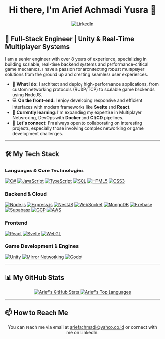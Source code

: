 <div align="center">

# Hi there, I'm Arief Achmadi Yusra 👋

<a href="https://www.linkedin.com/in/ariefachmadi"><img src="https://img.shields.io/badge/LinkedIn-0077B5?style=for-the-badge&logo=linkedin&logoColor=white" alt="LinkedIn"></a>

</div>

## 🚀 Full-Stack Engineer | Unity & Real-Time Multiplayer Systems

I am a senior engineer with over 8 years of experience, specializing in building scalable, real-time backend systems and performance-critical game mechanics. I have a passion for architecting robust multiplayer solutions from the ground up and creating seamless user experiences.

-   🔭 **What I do:** I architect and deploy high-performance applications, from custom networking protocols (RUDP/TCP) to scalable game backends using NodeJS.
-   💻 **On the front-end:** I enjoy developing responsive and efficient interfaces with modern frameworks like **Svelte** and **React**.
-   🌱 **Currently learning:** I'm expanding my expertise in Multiplayer Netwroking, DevOps with **Docker** and **CI/CD** pipelines.
-   🤝 **Let's connect:** I'm always open to collaborating on interesting projects, especially those involving complex networking or game development challenges.

---

## 🛠️ My Tech Stack

### Languages & Core Technologies
<p align="left">
  <a href="#"><img src="https://img.shields.io/badge/C%23-239120?style=for-the-badge&logo=c-sharp&logoColor=white" alt="C#"></a>
  <a href="#"><img src="https://img.shields.io/badge/JavaScript-F7DF1E?style=for-the-badge&logo=javascript&logoColor=black" alt="JavaScript"></a>
  <a href="#"><img src="https://img.shields.io/badge/TypeScript-3178C6?style=for-the-badge&logo=typescript&logoColor=white" alt="TypeScript"></a>
  <a href="#"><img src="https://img.shields.io/badge/SQL-4479A1?style=for-the-badge&logo=postgresql&logoColor=white" alt="SQL"></a>
  <a href="#"><img src="https://img.shields.io/badge/HTML5-E34F26?style=for-the-badge&logo=html5&logoColor=white" alt="HTML5"></a>
  <a href="#"><img src="https://img.shields.io/badge/CSS3-1572B6?style=for-the-badge&logo=css3&logoColor=white" alt="CSS3"></a>
</p>

### Backend & Cloud
<p align="left">
  <a href="#"><img src="https://img.shields.io/badge/Node.js-339933?style=for-the-badge&logo=nodedotjs&logoColor=white" alt="Node.js"></a>
  <a href="#"><img src="https://img.shields.io/badge/Express.js-000000?style=for-the-badge&logo=express&logoColor=white" alt="Express.js"></a>
  <a href="#"><img src="https://img.shields.io/badge/NestJS-E0234E?style=for-the-badge&logo=nestjs&logoColor=white" alt="NestJS"></a>
  <a href="#"><img src="https://img.shields.io/badge/WebSocket-010101?style=for-the-badge&logo=feathub&logoColor=white" alt="WebSocket"></a>
  <a href="#"><img src="https://img.shields.io/badge/MongoDB-47A248?style=for-the-badge&logo=mongodb&logoColor=white" alt="MongoDB"></a>
  <a href="#"><img src="https://img.shields.io/badge/Firebase-FFCA28?style=for-the-badge&logo=firebase&logoColor=black" alt="Firebase"></a>
  <a href="#"><img src="https://img.shields.io/badge/Supabase-3FCF8E?style=for-the-badge&logo=supabase&logoColor=white" alt="Supabase"></a>
  <a href="#"><img src="https://img.shields.io/badge/Google_Cloud-4285F4?style=for-the-badge&logo=google-cloud&logoColor=white" alt="GCP"></a>
  <a href="#"><img src="https://img.shields.io/badge/Amazon_AWS-232F3E?style=for-the-badge&logo=amazon-aws&logoColor=white" alt="AWS"></a>
</p>

### Frontend
<p align="left">
  <a href="#"><img src="https://img.shields.io/badge/React-61DAFB?style=for-the-badge&logo=react&logoColor=black" alt="React"></a>
  <a href="#"><img src="https://img.shields.io/badge/Svelte-FF3E00?style=for-the-badge&logo=svelte&logoColor=white" alt="Svelte"></a>
  <a href="#"><img src="https://img.shields.io/badge/WebGL-990000?style=for-the-badge&logo=webgl&logoColor=white" alt="WebGL"></a>
</p>

### Game Development & Engines
<p align="left">
  <a href="#"><img src="https://img.shields.io/badge/Unity-FFFFFF?style=for-the-badge&logo=unity&logoColor=black" alt="Unity"></a>
  <a href="#"><img src="https://img.shields.io/badge/Mirror-24292E?style=for-the-badge&logo=github&logoColor=white" alt="Mirror Networking"></a>
  <a href="#"><img src="https://img.shields.io/badge/Godot-478CBF?style=for-the-badge&logo=godot-engine&logoColor=white" alt="Godot"></a>
</p>

---

## 📊 My GitHub Stats

<p align="center">
  <a href="https://github.com/arief4450">
    <img src="https://github-readme-stats.vercel.app/api?username=arief4450&show_icons=true&theme=radical&rank_icon=github" alt="Arief's GitHub Stats">
  </a>
  <a href="https://github.com/fikrydev">
    <img src="https://github-readme-stats.vercel.app/api/top-langs/?username=arief4450&layout=compact&theme=radical" alt="Arief's Top Languages">
  </a>
</p>

---

## 📫 How to Reach Me

<p align="center">
  You can reach me via email at <a href="mailto:ariefachmadi@yahoo.co.id">ariefachmadi@yahoo.co.id</a> or connect with me on LinkedIn.
</p>

<!--
**fikrydev/fikrydev** is a ✨ _special_ ✨ repository because its `README.md` (this file) appears on your GitHub profile.

Here are some ideas to get you started:

- 🔭 I’m currently working on ...
- 🌱 I’m currently learning ...
- 👯 I’m looking to collaborate on ...
- 🤔 I’m looking for help with ...
- 💬 Ask me about ...
- 📫 How to reach me: ...
- 😄 Pronouns: ...
- ⚡ Fun fact: ...
-->
